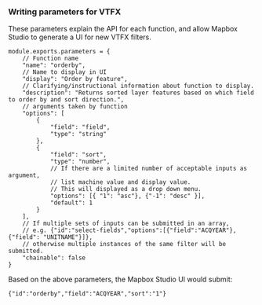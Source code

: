 ### Writing parameters for VTFX

These parameters explain the API for each function, and allow Mapbox Studio to generate a UI for new VTFX filters.

```
module.exports.parameters = {
    // Function name
    "name": "orderby",
    // Name to display in UI
    "display": "Order by feature",
    // Clarifying/instructional information about function to display.
    "description": "Returns sorted layer features based on which field to order by and sort direction.",
    // arguments taken by function
    "options": [
        {
            "field": "field",
            "type": "string"
        },
        {
            "field": "sort",
            "type": "number",
            // If there are a limited number of acceptable inputs as argument, 
            // list machine value and display value.
            // This will displayed as a drop down menu.
            "options": [{ "1": "asc"}, {"-1": "desc" }],
            "default": 1
        }
    ],
    // If multiple sets of inputs can be submitted in an array, 
    // e.g. {"id":"select-fields","options":[{"field":"ACQYEAR"}, {"field": "UNITNAME"}]},
    // otherwise multiple instances of the same filter will be submitted.
    "chainable": false
}
```

Based on the above parameters, the Mapbox Studio UI would submit:

`{"id":"orderby","field":"ACQYEAR","sort":"1"}`